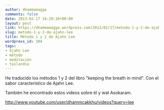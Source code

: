 ```yaml
---
author: dhammamagga
comments: false
date: 2013-02-17 16:29:10+00:00
layout: post
link: https://dhammamagga.wordpress.com/2013/02/17/metodo-1-y-2-de-ajahn-lee/
slug: metodo-1-y-2-de-ajahn-lee
title: Método 1 y 2 de Ajahn Lee
wordpress_id: 384
tags:
- Ajahn Lee
- método
- meditación
- tailandia
---
```


He traducido los métodos 1 y 2 del libro "keeping the breath in mind". Con el sabor característico de Ajahn Lee.

También he encontrado estos videos sobre él y wat Asokaram.

http://www.youtube.com/user/dhammcakkhu/videos?query=lee
